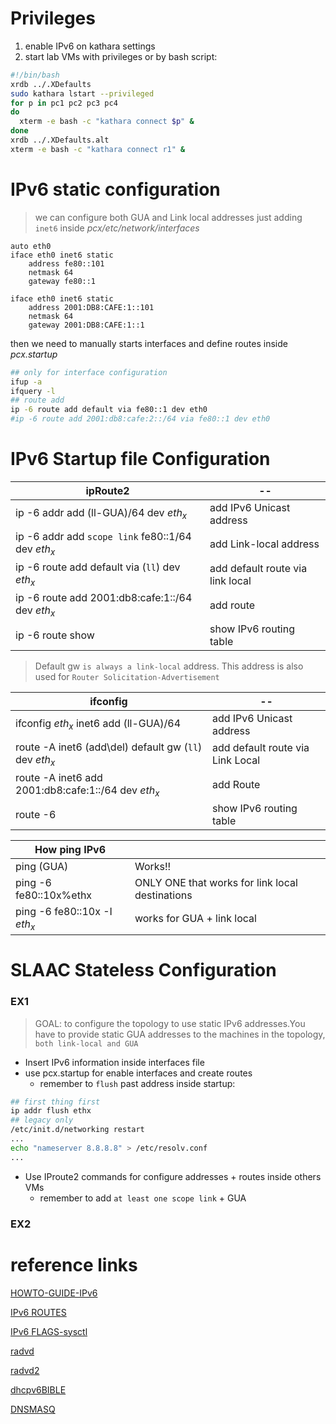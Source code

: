 # Privileges

1. enable IPv6 on kathara settings
2. start lab VMs with privileges or by bash script:
```bash
#!/bin/bash
xrdb ../.XDefaults
sudo kathara lstart --privileged
for p in pc1 pc2 pc3 pc4
do
  xterm -e bash -c "kathara connect $p" &
done
xrdb ../.XDefaults.alt
xterm -e bash -c "kathara connect r1" &
```

# IPv6 static configuration

> we can configure both GUA and Link local addresses just adding `inet6` inside *pcx/etc/network/interfaces*
```
auto eth0
iface eth0 inet6 static
	address	fe80::101
	netmask 64
	gateway fe80::1
	
iface eth0 inet6 static
	address	2001:DB8:CAFE:1::101
	netmask	64
	gateway	2001:DB8:CAFE:1::1
```
then we need to manually starts interfaces and define routes inside *pcx.startup*
```bash
## only for interface configuration 
ifup -a
ifquery -l
## route add
ip -6 route add default via fe80::1 dev eth0 
#ip -6 route add 2001:db8:cafe:2::/64 via fe80::1 dev eth0
```

# IPv6 Startup file Configuration

| ipRoute2 | --|
| --| --| 
|ip -6 addr add (ll-GUA)/64 dev $eth_x$| add IPv6 Unicast address|
|ip -6 addr add `scope link` fe80::1/64 dev $eth_x$ | add Link-local address|
|ip -6 route add default via (`ll`) dev $eth_x$|add default route via link local|
|ip -6 route add 2001:db8:cafe:1::/64 dev $eth_x$|add route|
|ip -6 route show | show IPv6 routing table|
> Default gw `is always a link-local` address. This address is also used for `Router Solicitation-Advertisement`

|ifconfig|--|
|--|--|
|ifconfig $eth_x$ inet6 add (ll-GUA)/64| add IPv6 Unicast address |
|route -A inet6 (add\del) default gw (`ll`) dev $eth_x$| add default route via Link Local|
|route -A inet6 add 2001:db8:cafe:1::/64 dev $eth_x$| add Route|
| route -6 | show IPv6 routing table |

|How ping IPv6||
|--|--|
|ping (GUA) | Works!! |
|ping -6 fe80::10x%ethx | ONLY ONE that works for link local destinations|
|ping -6 fe80::10x -I $eth_x$|works for GUA + link local|

# SLAAC Stateless Configuration







### EX1

> GOAL: to configure the topology to use static IPv6 addresses.You have to provide static GUA addresses to the machines in the topology, `both link-local and GUA`

- Insert IPv6 information inside interfaces file
- use pcx.startup for enable interfaces and create routes
  - remember to `flush` past address inside startup:
```bash
## first thing first
ip addr flush ethx
## legacy only
/etc/init.d/networking restart
...
echo "nameserver 8.8.8.8" > /etc/resolv.conf
...
```
- Use IProute2 commands for configure addresses + routes inside others VMs
  - remember to add `at least one scope link` + GUA

### EX2

# reference links

[HOWTO-GUIDE-IPv6](https://tldp.org/HOWTO/Linux+IPv6-HOWTO/index.html)

[IPv6 ROUTES](https://tldp.org/HOWTO/Linux+IPv6-HOWTO/ch07.html)

[IPv6 FLAGS-sysctl](https://www.kernel.org/doc/Documentation/networking/ip-sysctl.txt)

[radvd](https://manpages.debian.org/testing/radvd/radvd.conf.5.en.html)

[radvd2](https://www.linuxtopia.org/online_books/network_administration_guides/Linux+IPv6-HOWTO/hints-daemons-radvd.html)

[dhcpv6BIBLE](https://klub.com.pl/dhcpv6/doc/dibbler-user.pdf)

[DNSMASQ](https://thekelleys.org.uk/dnsmasq/docs/dnsmasq-man.html#index)
